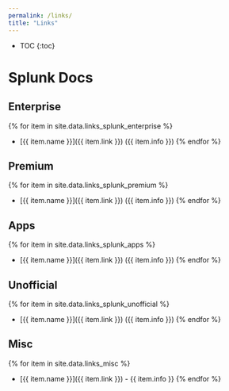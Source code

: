 ```yaml
---
permalink: /links/
title: "Links"
---
```


* TOC
{:toc}

# Splunk Docs

## Enterprise

{% for item in site.data.links_splunk_enterprise %}

* [{{ item.name }}]({{ item.link }}) ({{ item.info }})
{% endfor %}

## Premium

{% for item in site.data.links_splunk_premium %}

* [{{ item.name }}]({{ item.link }}) ({{ item.info }})
{% endfor %}

## Apps

{% for item in site.data.links_splunk_apps %}

* [{{ item.name }}]({{ item.link }}) ({{ item.info }})
{% endfor %}

## Unofficial

{% for item in site.data.links_splunk_unofficial %}

* [{{ item.name }}]({{ item.link }}) ({{ item.info }})
{% endfor %}

## Misc

{% for item in site.data.links_misc %}

* [{{ item.name }}]({{ item.link }}) - {{ item.info }}
{% endfor %}
